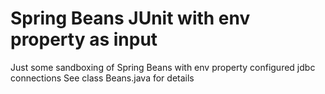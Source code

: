 # Spring Beans JUnit with env property as input
Just some sandboxing of Spring Beans with env property configured jdbc connections
See class Beans.java for details
